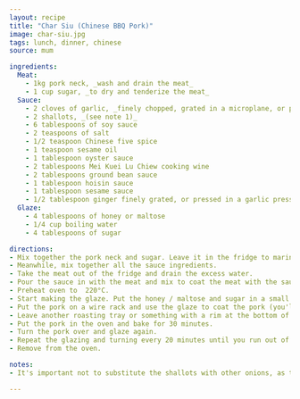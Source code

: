 ```yaml
---
layout: recipe
title: "Char Siu (Chinese BBQ Pork)"
image: char-siu.jpg
tags: lunch, dinner, chinese
source: mum

ingredients:
  Meat:
    - 1kg pork neck, _wash and drain the meat_
    - 1 cup sugar, _to dry and tenderize the meat_
  Sauce:
    - 2 cloves of garlic, _finely chopped, grated in a microplane, or pressed in a garlic press_
    - 2 shallots, _(see note 1)_
    - 6 tablespoons of soy sauce
    - 2 teaspoons of salt
    - 1/2 teaspoon Chinese five spice
    - 1 teaspoon sesame oil
    - 1 tablespoon oyster sauce
    - 2 tablespoons Mei Kuei Lu Chiew cooking wine
    - 2 tablespoons ground bean sauce
    - 1 tablespoon hoisin sauce
    - 1 tablespoon sesame sauce
    - 1/2 tablespoon ginger finely grated, or pressed in a garlic press
  Glaze:
    - 4 tablespoons of honey or maltose
    - 1/4 cup boiling water
    - 4 tablespoons of sugar

directions:
- Mix together the pork neck and sugar. Leave it in the fridge to marinate for at least an hour. This should extract excess water from the meat.
- Meanwhile, mix together all the sauce ingredients.
- Take the meat out of the fridge and drain the excess water.
- Pour the sauce in with the meat and mix to coat the meat with the sauce. Leave to marinate overnight if possible, otherwise for at least 2 hours.
- Preheat oven to  220°C.
- Start making the glaze. Put the honey / maltose and sugar in a small heatproof bowl. Fill a larger bowl with the boiling water and put the small bowl inside it. Stir the mixture until it becomes like a syrup.
- Put the pork on a wire rack and use the glaze to coat the pork (you'll do multiple coatings, so you should have more leftover).
- Leave another roasting tray or something with a rim at the bottom of the oven to catch the drippings. Half fill the catching tray with water (both to make it easier to clean later, and to add some steam).
- Put the pork in the oven and bake for 30 minutes.
- Turn the pork over and glaze again.
- Repeat the glazing and turning every 20 minutes until you run out of glaze.
- Remove from the oven.

notes:
- It's important not to substitute the shallots with other onions, as the shallots give it the red colour.

---
```

